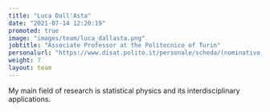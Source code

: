 ```yaml
---
title: "Luca Dall'Asta"
date: "2021-07-14 12:20:19"
promoted: true
image: "images/team/luca_dallasta.png"
jobtitle: "Associate Professor at the Politecnico of Turin"
personalurl: "https://www.disat.polito.it/personale/scheda/(nominativo)/luca.dallasta"
weight: 7
layout: team
---
```


My main field of research is statistical physics and its interdisciplinary applications.

